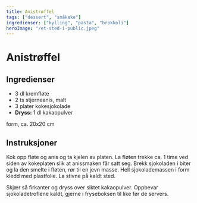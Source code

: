 ```yaml
---
title: Anistrøffel
tags: ["dessert", "småkake"]
ingredienser: ["kylling", "pasta", "brokkoli"]
heroImage: "/et-sted-i-public.jpeg"
---
```


# Anistrøffel

## Ingredienser

- 3 dl kremfløte
- 2 ts stjerneanis, malt
- 3 plater kokesjokolade
- **Dryss:** 1 dl kakaopulver

form, ca. 20x20 cm

## Instruksjoner

Kok opp fløte og anis og ta kjelen av platen. La fløten trekke ca. 1 time ved siden av kokeplaten slik at anissmaken får satt seg. Brekk sjokoladen i biter og la den smelte i fløten, rør til en jevn masse. Hell sjokolademassen i form kledd med plastfolie. La stivne på kaldt sted.

Skjær så firkanter og dryss over siktet kakaopulver. Oppbevar sjokoladetroflene kaldt, gjerne i fryseboksen til like før de servers.
